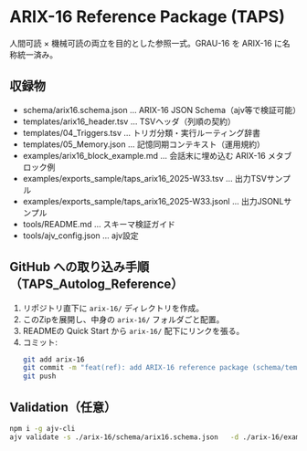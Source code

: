 # ARIX-16 Reference Package (TAPS)
人間可読 × 機械可読の両立を目的とした参照一式。GRAU-16 を ARIX-16 に名称統一済み。

## 収録物
- schema/arix16.schema.json … ARIX-16 JSON Schema（ajv等で検証可能）
- templates/arix16_header.tsv … TSVヘッダ（列順の契約）
- templates/04_Triggers.tsv … トリガ分類・実行ルーティング辞書
- templates/05_Memory.json … 記憶同期コンテキスト（運用規約）
- examples/arix16_block_example.md … 会話末に埋め込む ARIX-16 メタブロック例
- examples/exports_sample/taps_arix16_2025-W33.tsv … 出力TSVサンプル
- examples/exports_sample/taps_arix16_2025-W33.jsonl … 出力JSONLサンプル
- tools/README.md … スキーマ検証ガイド
- tools/ajv_config.json … ajv設定

## GitHub への取り込み手順（TAPS_Autolog_Reference）
1. リポジトリ直下に `arix-16/` ディレクトリを作成。
2. このZipを展開し、中身の `arix-16/` フォルダごと配置。
3. READMEの Quick Start から `arix-16/` 配下にリンクを張る。
4. コミット: 
   ```bash
   git add arix-16
   git commit -m "feat(ref): add ARIX-16 reference package (schema/templates/examples/tools)"
   git push
   ```

## Validation（任意）
```bash
npm i -g ajv-cli
ajv validate -s ./arix-16/schema/arix16.schema.json   -d ./arix-16/examples/exports_sample/taps_arix16_2025-W33.jsonl --spec=draft2020
```
